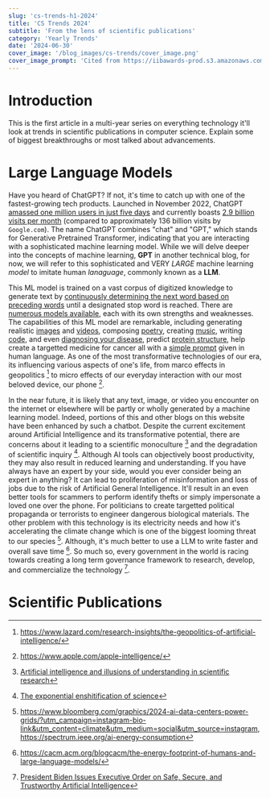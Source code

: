 ```yaml
---
slug: 'cs-trends-h1-2024'
title: 'CS Trends 2024'
subtitle: 'From the lens of scientific publications'
category: 'Yearly Trends'
date: '2024-06-30'
cover_image: '/blog_images/cs-trends/cover_image.png'
cover_image_prompt: 'Cited from https://iibawards-prod.s3.amazonaws.com/projects/images/000/002/333/large.png?1505504208'
---
```


# Introduction

This is the first article in a multi-year series on everything technology it'll look at trends in scientific publications in computer science. Explain some of biggest breakthroughs or most talked about advancements.

# Large Language Models

Have you heard of ChatGPT? If not, it's time to catch up with one of the fastest-growing tech products. Launched in November 2022, ChatGPT [amassed one million users in just five days](https://explodingtopics.com/blog/chatgpt-users) and currently boasts [2.9 billion visits per month](https://explodingtopics.com/blog/most-visited-websites) (compared to approximately 136 billion visits by `Google.com`). The name ChatGPT combines "chat" and "GPT," which stands for Generative Pretrained Transformer, indicating that you are interacting with a sophisticated machine learning model. While we will delve deeper into the concepts of machine learning, **GPT** in another technical blog, for now, we will refer to this sophisticated and VERY _LARGE_ machine learning _model_ to imitate human _lanaguage_, commonly known as a **LLM**.

This ML model is trained on a vast corpus of digitized knowledge to generate text by [continuously determining the next word based on preceding words](https://en.wikipedia.org/wiki/Autoregressive_model) until a designated stop word is reached. There are [numerous models available](https://huggingface.co/spaces/lmsys/chatbot-arena-leaderboard), each with its own strengths and weaknesses. The capabilities of this ML model are remarkable, including generating realistic [images](https://www.midjourney.com/home) and [videos](https://lumalabs.ai/dream-machine), composing [poetry](https://lil.law.harvard.edu/blog/2022/12/20/chatgpt-poems-and-secrets/), creating [music](https://suno.com/), writing [code](https://github.com/features/copilot), and even [diagnosing your disease](https://arxiv.org/pdf/2312.00164), predict [protein structure](https://www.ncbi.nlm.nih.gov/pmc/articles/PMC10410766/#:~:text=The%20core%20of%20the%20AlphaFold2,dependencies%20between%20input%20and%20output.), help create a targetted medicine for cancer all with a [simple prompt](https://en.wikipedia.org/wiki/Prompt_engineering) given in human language. As one of the most transformative technologies of our era, its influencing various aspects of one's life, from marco effects in geopolitics [^4] to micro effects of our everyday interaction with our most beloved device, our phone [^5].

[^4]: https://www.lazard.com/research-insights/the-geopolitics-of-artificial-intelligence/
[^5]: https://www.apple.com/apple-intelligence/

In the near future, it is likely that any text, image, or video you encounter on the internet or elsewhere will be partly or wholly generated by a machine learning model. Indeed, portions of this and other blogs on this website have been enhanced by such a chatbot. Despite the current excitement around Artificial Intelligence and its transformative potential, there are concerns about it leading to a scientific monoculture [^2] and the degradation of scientific inquiry [^3]. Although AI tools can objectively boost productivity, they may also result in reduced learning and understanding. If you have always have an expert by your side, would you ever consider being an expert in anything? It can lead to proliferation of misinformation and loss of jobs due to the risk of Artificial General Intelligence. It'll result in an even better tools for scammers to perform identify thefts or simply impersonate a loved one over the phone. For politicians to create targetted political propaganda or terrorists to engineer dangerous biological materials. The other problem with this technology is its electricity needs and how it's accelerating the climate change which is one of the biggest looming threat to our species [^7]. Although, it's much better to use a LLM to write faster and overall save time [^8]. So much so, every government in the world is racing towards creating a long term governance framework to research, develop, and commercialize the technology [^6]. 

[^2]: [Artificial intelligence and illusions of understanding in scientific research](https://www.nature.com/articles/s41586-024-07146-0)
[^3]: [The exponential enshitification of science](https://garymarcus.substack.com/p/the-exponential-enshittification)
[^6]: [President Biden Issues Executive Order on Safe, Secure, and Trustworthy Artificial Intelligence](https://www.whitehouse.gov/briefing-room/statements-releases/2023/10/30/fact-sheet-president-biden-issues-executive-order-on-safe-secure-and-trustworthy-artificial-intelligence/)
[^7]: https://www.bloomberg.com/graphics/2024-ai-data-centers-power-grids/?utm_campaign=instagram-bio-link&utm_content=climate&utm_medium=social&utm_source=instagram, https://spectrum.ieee.org/ai-energy-consumption
[^8]: https://cacm.acm.org/blogcacm/the-energy-footprint-of-humans-and-large-language-models/ 

# Scientific Publications
